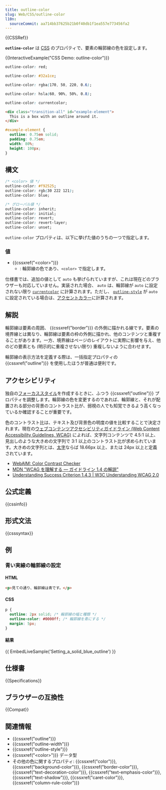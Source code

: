 ```yaml
---
title: outline-color
slug: Web/CSS/outline-color
l10n:
  sourceCommit: aa714bb37625b21b0f40db1f1ea557e773456fa2
---
```


{{CSSRef}}

**`outline-color`** は [CSS](/ja/docs/Web/CSS) のプロパティで、要素の輪郭線の色を設定します。

{{InteractiveExample("CSS Demo: outline-color")}}

```css interactive-example-choice
outline-color: red;
```

```css interactive-example-choice
outline-color: #32a1ce;
```

```css interactive-example-choice
outline-color: rgba(170, 50, 220, 0.6);
```

```css interactive-example-choice
outline-color: hsla(60, 90%, 50%, 0.8);
```

```css interactive-example-choice
outline-color: currentcolor;
```

```html interactive-example
<div class="transition-all" id="example-element">
  This is a box with an outline around it.
</div>
```

```css interactive-example
#example-element {
  outline: 0.75em solid;
  padding: 0.75em;
  width: 80%;
  height: 100px;
}
```

## 構文

```css
/* <color> 値 */
outline-color: #f92525;
outline-color: rgb(30 222 121);
outline-color: blue;

/* グローバル値 */
outline-color: inherit;
outline-color: initial;
outline-color: revert;
outline-color: revert-layer;
outline-color: unset;
```

`outline-color` プロパティは、以下に挙げた値のうちの一つで指定します。

### 値

- {{cssxref("&lt;color&gt;")}}
  - : 輪郭線の色であり、`<color>` で指定します。

仕様書では、追加の値として `auto` も挙げられていますが、これは現在どのブラウザーも対応していません。実装された場合、 `auto` は、輪郭線が `auto` に設定されない限り [`currentcolor`](/ja/docs/Web/CSS/color_value#currentcolor_キーワード) に計算されます。ただし、 [`outline-style`](/ja/docs/Web/CSS/outline-style) が `auto` に設定されている場合は、[アクセントカラー](/ja/docs/Web/CSS/accent-color)に計算されます。

## 解説

輪郭線は要素の周囲、 {{cssxref("border")}} の外側に描かれる線です。要素の境界線とは異なり、輪郭線は要素の枠の外側に描かれ、他のコンテンツと重複することがあります。一方、境界線はページのレイアウトに実際に影響を与え、他のどの要素とも (明示的に重複させない限り) 重複しないように合わせます。

輪郭線の表示方法を定義する際は、一括指定プロパティの {{cssxref("outline")}} を使用したほうが普通は便利です。

## アクセシビリティ

独自の[フォーカススタイル](/ja/docs/Web/CSS/:focus)を作成するときに、ふつう {{cssxref("outline")}} プロパティを調整します。輪郭線の色を変更するのであれば、輪郭線と、それが配置される部分の背景のコントラスト比が、弱視の人でも知覚できるよう高くなっているか確認することが重要です。

色のコントラスト比は、テキスト及び背景色の明度の値を比較することで決定されます。現在の[ウェブコンテンツアクセシビリティガイドライン (Web Content Accessibility Guidelines, WCAG)](https://www.w3.org/WAI/standards-guidelines/wcag/) によれば、文字列コンテンツで 4.5:1 以上、見出しのような大きめの文字列で 3:1 以上のコントラスト比が求められています。大きめの文字列とは、[太字](/ja/docs/Web/CSS/font-weight)ならば 18.66px 以上、または 24px 以上と定義されています。

- [WebAIM: Color Contrast Checker](https://webaim.org/resources/contrastchecker/)
- [MDN "WCAG を理解する ― ガイドライン 1.4 の解説"](/ja/docs/Web/Accessibility/Understanding_WCAG/Perceivable#ガイドライン_1.4_前景と背景の区別を含め、ユーザーがコンテンツを見たり聞いたりしやすくする)
- [Understanding Success Criterion 1.4.3 | W3C Understanding WCAG 2.0](https://www.w3.org/TR/UNDERSTANDING-WCAG20/visual-audio-contrast-contrast.html)

## 公式定義

{{cssinfo}}

## 形式文法

{{csssyntax}}

## 例

### 青い実線の輪郭線の設定

#### HTML

```html live-sample___setting_a_solid_blue_outline
<p>見ての通り、輪郭線は青です。</p>
```

#### CSS

```css live-sample___setting_a_solid_blue_outline
p {
  outline: 2px solid; /* 輪郭線の幅と種類 */
  outline-color: #0000ff; /* 輪郭線を青にする */
  margin: 5px;
}
```

#### 結果

{{ EmbedLiveSample('Setting_a_solid_blue_outline') }}

## 仕様書

{{Specifications}}

## ブラウザーの互換性

{{Compat}}

## 関連情報

- {{cssxref("outline")}}
- {{cssxref("outline-width")}}
- {{cssxref("outline-style")}}
- {{cssxref("&lt;color&gt;")}} データ型
- その他の色に関するプロパティ: {{cssxref("color")}}, {{cssxref("background-color")}}, {{cssxref("border-color")}}, {{cssxref("text-decoration-color")}}, {{cssxref("text-emphasis-color")}}, {{cssxref("text-shadow")}}, {{cssxref("caret-color")}}, {{cssxref("column-rule-color")}}
